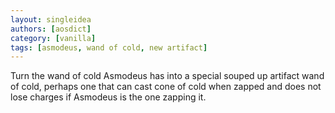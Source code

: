 ```yaml
---
layout: singleidea
authors: [aosdict]
category: [vanilla]
tags: [asmodeus, wand of cold, new artifact]
---
```

Turn the wand of cold Asmodeus has into a special souped up artifact wand of
cold, perhaps one that can cast cone of cold when zapped and does not lose
charges if Asmodeus is the one zapping it.
